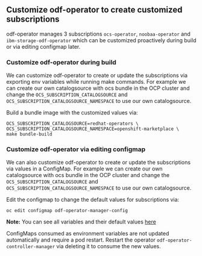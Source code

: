 ## Customize odf-operator to create customized subscriptions

odf-operator manages 3 subscriptions `ocs-operator`, `noobaa-operator` and
`ibm-storage-odf-operator` which can be customized proactively during build
or via editing configmap later.

### Customize odf-operator during build

We can customize odf-operator to create or update the subscriptions via
exporting env variables while running make commands. For example we can create
our own catalogsource with ocs bundle in the OCP cluster and change the
`OCS_SUBSCRIPTION_CATALOGSOURCE` and `OCS_SUBSCRIPTION_CATALOGSOURCE_NAMESPACE`
to use our own catalogsource.

Build a bundle image with the customized values via:
```
OCS_SUBSCRIPTION_CATALOGSOURCE=redhat-operators \
OCS_SUBSCRIPTION_CATALOGSOURCE_NAMESPACE=openshift-marketplace \
make bundle-build
```

### Customize odf-operator via editing configmap

We can also customize odf-operator to create or update the subscriptions via
values in a ConfigMap. For example we can create our own catalogsource with
ocs bundle in the OCP cluster and change the `OCS_SUBSCRIPTION_CATALOGSOURCE`
and `OCS_SUBSCRIPTION_CATALOGSOURCE_NAMESPACE` to use our own catalogsource.

Edit the configmap to change the default values for subscriptions via:
```
oc edit configmap odf-operator-manager-config
```

**Note:** You can see all variables and their default values [here](
../bundle/manifests/odf-operator-manager-config_v1_configmap.yaml#L3-L22)

ConfigMaps consumed as environment variables are not updated automatically and
require a pod restart. Restart the operator `odf-operator-controller-manager`
via deleting it to consume the new values.
